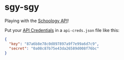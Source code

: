 # sgy-sgy

Playing with the [Schoology API](https://developers.schoology.com/api-documentation/rest-api-v1)!

Put your [API Credentials](https://pausd.schoology.com/api) in a `api-creds.json` file like this:

```json
{
  "key": "87a6b8e78c0d897897a9f7e99a6d7c9",
  "secret": "0a08c87b75e43da26589d008f76bc"
}
```
